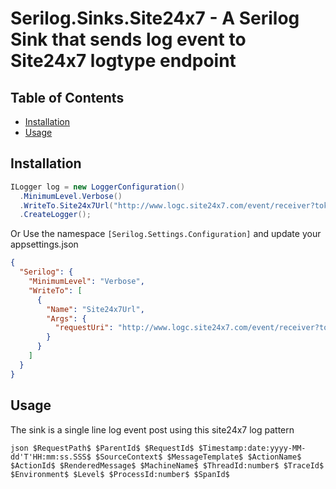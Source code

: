 # Serilog.Sinks.Site24x7 - A Serilog Sink that sends log event to Site24x7 logtype endpoint


## Table of Contents

- [Installation](#installation)
- [Usage](#usage)


## Installation

```csharp
ILogger log = new LoggerConfiguration()
  .MinimumLevel.Verbose()
  .WriteTo.Site24x7Url("http://www.logc.site24x7.com/event/receiver?token=[YOUR_TOKEN]")
  .CreateLogger();
```
Or Use the namespace ```[Serilog.Settings.Configuration]``` and update your appsettings.json

```json
{
  "Serilog": {
    "MinimumLevel": "Verbose",
    "WriteTo": [
      {
        "Name": "Site24x7Url",
        "Args": {
          "requestUri": "http://www.logc.site24x7.com/event/receiver?token=[YOUR_TOKEN]"
        }
      }
    ]
  }
}
```
## Usage

The sink is a single line log event post using this site24x7 log pattern
```
json $RequestPath$ $ParentId$ $RequestId$ $Timestamp:date:yyyy-MM-dd'T'HH:mm:ss.SSS$ $SourceContext$ $MessageTemplate$ $ActionName$ $ActionId$ $RenderedMessage$ $MachineName$ $ThreadId:number$ $TraceId$ $Environment$ $Level$ $ProcessId:number$ $SpanId$
```
